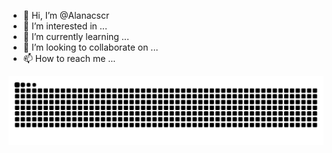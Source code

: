 - 👋 Hi, I’m @Alanacscr
- 👀 I’m interested in ...
- 🌱 I’m currently learning ...
- 💞️ I’m looking to collaborate on ...
- 📫 How to reach me ...

<!---
Alanacscr/Alanacscr is a ✨ special ✨ repository because its `README.md` (this file) appears on your GitHub profile.
You can click the Preview link to take a look at your changes.
--->

<picture align="center">
  <source media="(prefers-color-scheme: dark)" srcset="https://raw.githubusercontent.com/mari4souza/Alanacscr/output/github-contribution-grid-snake-dark.svg">
  <source media="(prefers-color-scheme: light)" srcset="https://raw.githubusercontent.com/mari4souza/Alanacscr/output/github-contribution-grid-snake-dark.svg">
  <img align="center" alt="github contribution grid snake animation" src="https://raw.githubusercontent.com/Alanacscr/Alanacscr/output/github-contribution-grid-snake.svg">
</picture>
